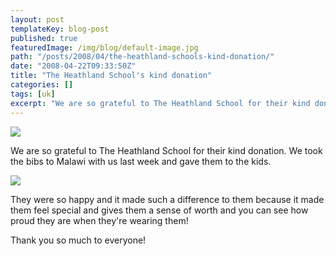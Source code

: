 ```yaml
---
layout: post
templateKey: blog-post
published: true
featuredImage: /img/blog/default-image.jpg
path: "/posts/2008/04/the-heathland-schools-kind-donation/"
date: "2008-04-22T09:33:50Z"
title: "The Heathland School's kind donation"
categories: []
tags: [uk]
excerpt: "We are so grateful to The Heathland School for their kind donation. We took the bibs to Malawi with..."
---
```


![](https://www.landirani.org/image_library/news/thumb-200x200/49945879947f9bibs2.jpg)

We are so grateful to The Heathland School for their kind donation. We took the bibs to Malawi with us last week and gave them to the kids.

![](https://www.landirani.org/image_library/news/thumb-200x200/49945888c2e4bbibs3.jpg)

They were so happy and it made such a difference to them because it made them feel special and gives them a sense of worth and you can see how proud they are when they're wearing them!

Thank you so much to everyone!
